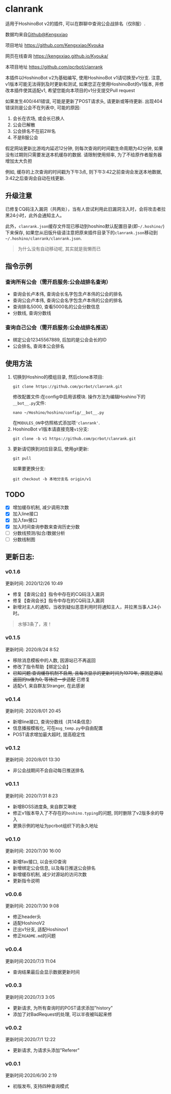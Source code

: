 # clanrank
 适用于HoshinoBot v2的插件, 可以在群聊中查询公会战排名（仅B服）. 

数据均来自[Github@Kengxxiao](https://github.com/Kengxxiao)

项目地址 https://github.com/Kengxxiao/Kyouka

网页在线查询 https://kengxxiao.github.io/Kyouka/

本项目地址 https://github.com/pcrbot/clanrank

本插件以HoshinoBot v2为基础编写, 使用HoshinoBot v1请切换至v1分支. 注意, v1版本可能无法得到及时更新和测试, 如果您正在使用HoshinoBot的v1版本, 并修改本插件使其适配v1, 希望您能向本项目的v1分支提交Pull request

如果发生400/441错误, 可能是更新了POST请求头, 请更新或等待更新. 出现404错误则是公会不在列表中, 可能的原因:
1. 会长在农场, 或会长已换人
2. 公会已解散
3. 公会排名不在前2W名
4. 不是B服公会


假定网站更新比游戏内延迟12分钟, 则每次查询的时间戳生命周期为42分钟, 如果没有过期则只需要发送本机缓存的数据. 请限制使用频率, 为了不给原作者服务器增加太大负担 

例如, 缓存的上次查询的时间戳为下午3点, 则下午3:42之前查询会发送本地数据, 3:42之后查询会自动在线更新.


## 升级注意

已修复CQ码注入漏洞（共两处），当有人尝试利用此旧漏洞注入时，会将攻击者拉黑24小时，此外会通知主人。

此外，`clanrank.json`缓存文件现已移动到hoshino默认配置目录(即`~/.hoshino/`)下来保存, 如果您从旧版升级请注意把原来插件目录下的`clanrank.json`移动到`~/.hoshino/clanrank/clanrank.json`.
> 为什么没有自动移动呢, 其实就是我懒而已


## 指令示例
### 查询所有公会（需开启服务:公会战排名查询）
* 查询会长卢本伟, 查询会长名字包含卢本伟的公会的排名
* 查询公会卢本伟, 查询公会名字包含卢本伟的公会的排名
* 查询排名5000, 查看5000名的公会分数信息
* 分数线, 查询分数线
### 查询自己公会（需开启服务:公会战排名推送）
* 绑定公会12345567889, 后加的是公会会长的ID
* 公会排名, 查询本公会排名
## 使用方法
1. 切换到Hoshino的模组目录, 然后clone本项目:
    ```
    git clone https://github.com/pcrbot/clanrank.git
    ```
    修改配置文件:在config中启用该模块. 操作方法为编辑Hoshino下的`__bot__.py`文件:
    ```
    nano ~/Hoshino/hoshino/config/__bot__.py
    ```
    在`MODULES_ON`中仿照格式添加项`'clanrank'`. 
2. HoshinoBot v1版本请直接克隆`v1`分支:
   ```
   git clone -b v1 https://github.com/pcrbot/clanrank.git
   ```
3. 更新请切换到对应目录后, 使用git更新:
   ```
   git pull
   ```
   如果要更换分支:
   ```
   git checkout -b 本地分支名 origin/v1
   ```
## TODO
 - [x] 增加缓存机制, 减少调用次数
 - [x] 加入line接口
 - [x] 加入fav接口
 - [x] 加入时间查询参数来查询历史分数
 - [ ] 分数线预测/拟合/数据分析
 - [ ] 分数线制图
## 更新日志:

### v0.1.6
更新时间: 2020/12/26 10:49
* 修复【查询公会】指令中存在的CQ码注入漏洞
* 修复【查询会长】指令中存在的CQ码注入漏洞
* 新增对主人的通知，当收到疑似恶意利用时将通知主人，并拉黑当事人24小时。
> 水够3条了，液！



### v0.1.5
更新时间: 2020/8/24 8:52
* 移除消息模板中的人数, 因源站已不再返回
* 修改了指令帮助【绑定公会】
* ~~已知问题:查询缓存机制不启用, 且每次显示的更新时间为1970年, 原因是源站返回的ts值为0, 等待进一步适配~~ 已修复
* 适配v1, 来自群友Stranger, 在此感谢

### v0.1.4
更新时间: 2020/8/01 20:45
* 新增line接口, 查询分数线（共14条信息）
* 信息播报模板化, 可在`msg_temp.py`中自由配置
* POST请求增加最大超时, 提高稳定性

### v0.1.2
更新时间: 2020/8/01 13:30
* 非公会战期间不会自动每日推送排名
  
### v0.1.1
更新时间: 2020/7/31 8:23
* 新增BOSS进度条, 来自群艾琳佬
* 修正v1版本导入了不存在的`hoshino.typing`的问题, 同时删除了v2版多余的导入
* 更换示例的地址为pcrbot组织下的永久地址

### v0.1.0
更新时间: 2020/7/30 16:00
* 新增fav接口, 以会长ID查询
* 新增绑定公会信息, 以及每日推送公会排名
* 新增缓存机制, 减少对源站的访问次数
* 更新指令说明

### v0.0.6
更新时间: 2020/7/30 9:08
* 修正header头
* 适配HoshinoV2
* 迁出v1分支, 适配Hoshinov1
* 修正`README.md`的问题
  
### v0.0.4
更新时间:2020/7/3 11:04
* 查询结果最后会显示数据更新时间

### v0.0.3
更新时间:2020/7/3 3:05
* 更新请求, 为所有查询时的POST请求添加"history"
* 添加了对BadRequest的处理, 可以半夜被叫起来修

### v0.0.2
更新时间:2020/7/1 12:22
* 更新请求, 为请求头添加"Referer"

### v0.0.1
更新时间:2020/6/30 2:19
* 初版发布, 支持四种查询模式

